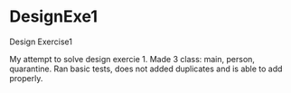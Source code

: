 # DesignExe1
Design Exercise1 

My attempt to solve design exercie 1.
Made 3 class: main, person, quarantine.
Ran basic tests, does not added duplicates and is able to add properly. 
